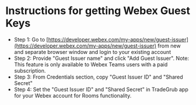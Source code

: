 # Instructions for getting Webex Guest Keys
 - Step 1: Go to [https://developer.webex.com/my-apps/new/guest-issuer](https://developer.webex.com/my-apps/new/guest-issuer) from new and separate browser window and login to your existing account
 - Step 2: Provide "Guest Issuer name" and click "Add Guest Issuer". Note: This feature is only available to Webex Teams users with a paid subscription.
 - Step 3: From Credentials section, copy "Guest Issuer ID" and "Shared Secret"
 - Step 4: Set the "Guest Issuer ID" and "Shared Secret" in TradeGrub app for your Webex account for Rooms functionality.
